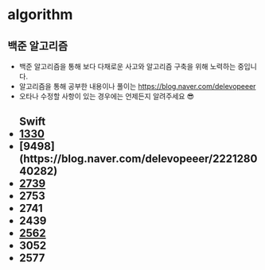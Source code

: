 # algorithm
## 백준 알고리즘
* 백준 알고리즘을 통해 보다 다채로운 사고와 알고리즘 구축을 위해 노력하는 중입니다.
* 알고리즘을 통해 공부한 내용이나 풀이는 https://blog.naver.com/delevopeeer
* 오타나 수정할 사항이 있는 경우에는 언제든지 알려주세요 😎

<ul> <h2>Swift
  <li> <a href="https://blog.naver.com/delevopeeer/222128040282" target="_blank">1330</a>
  <li> [9498](https://blog.naver.com/delevopeeer/222128040282)
  <li> <a href="https://blog.naver.com/delevopeeer/222128040282" target="_blank">2739</a>
  <li> 2753
  <li> 2741
  <li> 2439
  <li> <a href="https://blog.naver.com/delevopeeer/222128040282" target="_blank">2562</a>
  <li> 3052
  <li> 2577
